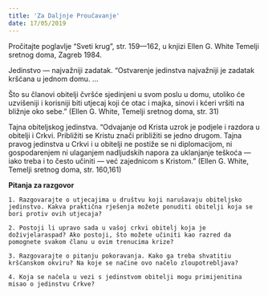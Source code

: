 ```yaml
---
title: 'Za Daljnje Proučavanje'
date: 17/05/2019
---
```


Pročitajte poglavlje “Sveti krug”, str. 159—162, u knjizi Ellen G. White Temelji sretnog doma, Zagreb 1984.

Jedinstvo — najvažniji zadatak. “Ostvarenje jedinstva najvažniji je zadatak kršćana u jednom domu. ...

Što su članovi obitelji čvršće sjedinjeni u svom poslu u domu, utoliko će uzvišeniji i korisniji biti utjecaj koji će otac i majka, sinovi i kćeri vršiti na bližnje oko sebe.” (Ellen G. White, Temelji sretnog doma, str. 31)

Tajna obiteljskog jedinstva. “Odvajanje od Krista uzrok je podjele i razdora u obitelji i Crkvi. Približiti se Kristu znači približiti se jedno drugom. Tajna pravog jedinstva u Crkvi i u obitelji ne postiže se ni diplomacijom, ni gospodarenjem ni ulaganjem nadljudskih napora za uklanjanje teškoća — iako treba i to često učiniti — već zajednicom s Kristom.” (Ellen G. White, Temelji sretnog doma, str. 160,161)

**Pitanja za razgovor**

`1.	Razgovarajte o utjecajima u društvu koji narušavaju obiteljsko jedinstvo. Kakva praktična rješenja možete ponuditi obitelji koja se bori protiv ovih utjecaja?`

`2.	Postoji li upravo sada u vašoj crkvi obitelj koja je doživjelaraspad? Ako postoji, što možete učiniti kao razred da pomognete svakom članu u ovim trenucima krize?`

`3.	Razgovarajte o pitanju pokoravanja. Kako ga treba shvatitiu kršćanskom okviru? Na koje se načine ovo načelo zloupotrebljava?`

`4.	Koja se načela u vezi s jedinstvom obitelji mogu primijenitina misao o jedinstvu Crkve?`
